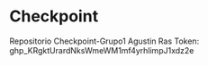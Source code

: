 # Checkpoint
Repositorio Checkpoint-Grupo1
Agustin Ras
Token: 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
